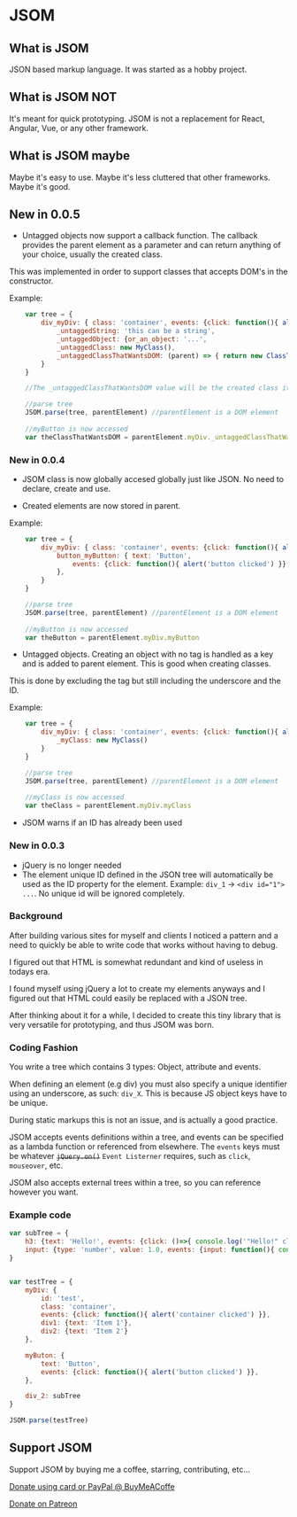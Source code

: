 # JSOM

## What is JSOM
JSON based markup language.
It was started as a hobby project.

## What is JSOM NOT
It's meant for quick prototyping.
JSOM is not a replacement for React, Angular, Vue, or any other framework.

## What is JSOM maybe
Maybe it's easy to use. Maybe it's less cluttered that other frameworks. Maybe it's good.

## New in 0.0.5

- Untagged objects now support a callback function. The callback provides the parent element as a parameter
and can return anything of your choice, usually the created class.

This was implemented in order to support classes that accepts DOM's in the constructor.

Example: 
```js
    var tree = {
        div_myDiv: { class: 'container', events: {click: function(){ alert('container clicked') }},
            _untaggedString: 'this can be a string',
            _untaggedObject: {or_an_object: '...',
            _untaggedClass: new MyClass(),
            _untaggedClassThatWantsDOM: (parent) => { return new ClassThatWantsDOM({owner: parent}) }
        }
    }

    //The _untaggedClassThatWantsDOM value will be the created class itself... or anything that you intentionally return.

    //parse tree
    JSOM.parse(tree, parentElement) //parentElement is a DOM element
    
    //myButton is now accessed
    var theClassThatWantsDOM = parentElement.myDiv._untaggedClassThatWantsDOM
```

### New in 0.0.4
- JSOM class is now globally accesed globally just like JSON. No need to declare, create and use.

- Created elements are now stored in parent.

Example:
```js
    var tree = {
        div_myDiv: { class: 'container', events: {click: function(){ alert('container clicked') }},
            button_myButton: { text: 'Button',
                events: {click: function(){ alert('button clicked') }},
            },
        }
    }

    //parse tree
    JSOM.parse(tree, parentElement) //parentElement is a DOM element
    
    //myButton is now accessed
    var theButton = parentElement.myDiv.myButton
```

- Untagged objects. Creating an object with no tag is handled as a key and is added to parent element. This is good when creating classes.

This is done by excluding the tag but still including the underscore and the ID.

Example:
```js
    var tree = {
        div_myDiv: { class: 'container', events: {click: function(){ alert('container clicked') }},
            _myClass: new MyClass()
        }
    }

    //parse tree
    JSOM.parse(tree, parentElement) //parentElement is a DOM element
    
    //myClass is now accessed
    var theClass = parentElement.myDiv.myClass
```

- JSOM warns if an ID has already been used

### New in 0.0.3

- jQuery is no longer needed
- The element unique ID defined in the JSON tree will automatically be used as the ID property for the element.
Example: `div_1` -> `<div id="1"> ...`. No unique id will be ignored completely.

### Background

After building various sites for myself and clients I noticed a pattern and a need to quickly be able to write code that works
without having to debug.

I figured out that HTML is somewhat redundant and kind of useless in todays era.

I found myself using jQuery a lot to create my elements anyways and I figured out that HTML could easily be replaced with a JSON tree.

After thinking about it for a while, I decided to create this tiny library that is very versatile for prototyping, and thus JSOM was born.

### Coding Fashion

You write a tree which contains 3 types: Object, attribute and events.

When defining an element (e.g div) you must also specify a unique identifier using an underscore, as such: `div_X`.
This is because JS object keys have to be unique.

During static markups this is not an issue, and is actually a good practice.

JSOM accepts events definitions within a tree, and events can be specified as a lambda function or referenced from elsewhere.
The `events` keys must be whatever ~~`jQuery.on()`~~ `Event Listerner` requires, such as `click`, `mouseover`, etc.

JSOM also accepts external trees within a tree, so you can reference however you want.


### Example code

```js
var subTree = {
    h3: {text: 'Hello!', events: {click: ()=>{ console.log('"Hello!" clicked') }}},
    input: {type: 'number', value: 1.0, events: {input: function(){ console.log(this.val()) }}}
}


var testTree = {
    myDiv: {
        id: 'test',
        class: 'container',
        events: {click: function(){ alert('container clicked') }},
        div1: {text: 'Item 1'},
        div2: {text: 'Item 2'} 
    },

    myButon: {
        text: 'Button',
        events: {click: function(){ alert('button clicked') }},
    },

    div_2: subTree
}

JSOM.parse(testTree)
```


## Support JSOM

Support JSOM by buying me a coffee, starring, contributing, etc...

[Donate using card or PayPal @ BuyMeACoffe](https://www.buymeacoffee.com/splitter)

[Donate on Patreon](https://www.patreon.com/splitter_ai)
